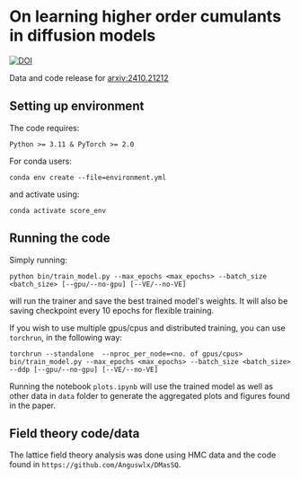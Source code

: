 # On learning higher order cumulants in diffusion models


[![DOI](https://zenodo.org/badge/DOI/10.5281/zenodo.14035138.svg)](https://doi.org/10.5281/zenodo.14035138)


Data and code release for [arxiv:2410.21212](https://arxiv.org/abs/2410.21212)

## Setting up environment
The code requires:
```
Python >= 3.11 & PyTorch >= 2.0
```

For conda users:

```
conda env create --file=environment.yml
```

and activate using:
```
conda activate score_env
```

## Running the code

Simply running:
```
python bin/train_model.py --max_epochs <max_epochs> --batch_size <batch_size> [--gpu/--no-gpu] [--VE/--no-VE]
```
will run the trainer and save the best trained model's weights. It will also be saving checkpoint every 10 epochs for flexible training.

If you wish to use multiple gpus/cpus and distributed training, you can use `torchrun`, in the following way:

```
torchrun --standalone  --nproc_per_node=<no. of gpus/cpus> bin/train_model.py --max_epochs <max_epochs> --batch_size <batch_size> --ddp [--gpu/--no-gpu] [--VE/--no-VE]
```

Running the notebook `plots.ipynb` will use the trained model as well as other data in `data` folder to generate the aggregated plots and figures found in the paper.

## Field theory code/data

The lattice field theory analysis was done using HMC data and the code found in `https://github.com/Anguswlx/DMasSQ`.
